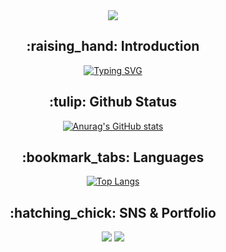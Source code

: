 <div align=center>
<img src="https://capsule-render.vercel.app/api?type=Waving&color=E4CBF4&height=200&section=header&text=Johyeonna&fontAlign=69&fontAlignY=40&fontSize=95&fontColor=FFFFFF&animation=blink" />

<h2>:raising_hand: Introduction</h2>
  <a href="https://git.io/typing-svg"><img src="https://readme-typing-svg.demolab.com?font=Poor+Story&size=30&duration=3000&pause=700&color=F7F7F7&center=true&multiline=true&random=false&width=470&height=120&lines=%EC%95%88%EB%85%95%ED%95%98%EC%84%B8%EC%9A%94+%EC%A0%80%EB%8A%94+%EC%A1%B0%ED%98%84%EB%82%98%EC%97%90%EC%9A%94;%EC%95%84%EC%A7%81+%ED%96%87%EB%B3%91%EC%95%84%EB%A6%AC%EC%A7%80%EB%A7%8C+%EC%9E%98%ED%95%B4%EB%B3%BC%EA%B1%B0%EC%97%90%EC%9A%94;%EB%8B%A4%EB%93%A4+%EB%86%80%EB%9D%BC%EC%A7%80%EB%A7%90%EC%95%84%EC%9A%94+%EC%A0%80%EC%9D%98+%EB%B0%9C%EC%A0%84%EC%9D%84+%EB%B3%B4%EA%B3%A0+(%ED%94%BC%EC%8B%9D)" alt="Typing SVG" /></a><br>

<h2>:tulip: Github Status</h2>
  
  [![Anurag's GitHub stats](https://github-readme-stats.vercel.app/api?username=Johyeonna&show_icons=true&theme=nightowl)](https://github.com/anuraghazra/github-readme-stats)<br>

<h2>:bookmark_tabs: Languages</h2>

[![Top Langs](https://github-readme-stats.vercel.app/api/top-langs/?username=Johyeonna)](https://github.com/anuraghazra/github-readme-stats)<br>

<h2>:hatching_chick: SNS & Portfolio</h2>

<a href="https://www.instagram.com/mimi_ru_22?igsh=MTJxcjV4eXMza3B5Yg%3D%3D&utm_source=qr"><img src="https://img.shields.io/badge/Instagram-E4405F?style=flat-square&logo=Instagram&logoColor=white"/></a>
<a href="https://www.notion.so/9e480091c01e453aba805f00607d4af5"><img src="https://img.shields.io/badge/notion-000000?style=flat-square&logo=notion&logoColor=white"/></a>
</div>


